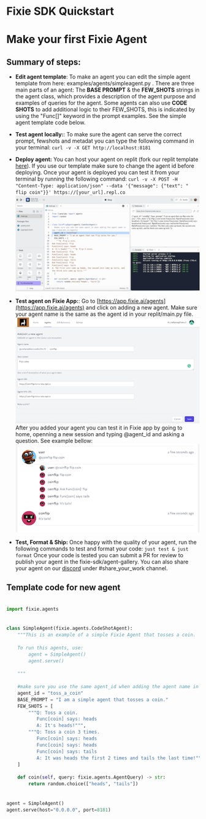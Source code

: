 # Fixie SDK Quickstart

# Make your first Fixie Agent

## Summary of steps:
*  **Edit agent template**: To make an agent you can edit the simple agent template from here:
examples/agents/simpleagent.py . There are three main parts of an
agent: The **BASE PROMPT** & the **FEW_SHOTS** strings in the agent class, which provides a description of the agent purpose and examples of queries for the agent. Some agents can also use **CODE SHOTS** to add additional logic to their FEW_SHOTS, this is indicated by using the "Func[]" keyword in the prompt examples. See the simple agent template code below.
*  **Test agent locally:**: To make sure the agent can serve the correct prompt, fewshots and metadat you can type the following command in your terminal:  ```curl -v -X GET http://localhost:8181```
*  **Deploy agent:** You can host your agent on replit (fork our replit template [here](https://replit.com/@llama-labs/Coin-Flip#main.py)). If you use our template make sure to change the agent id before deploying. Once your agent is deployed you can test it from your terminal by running the following command: ```curl -v -X POST -H "Content-Type: application/json" --data '{"message": {"text": " flip coin"}}' https://[your_url].repl.co```
![replit coinflip example](assets/coinflip_replit.png)

*  **Test agent on Fixie App:**: Go to [https://app.fixie.ai/agents](https://app.fixie.ai/agents) and click on adding a new agent.
Make sure your agent name is the same as the agent id in your replit/main.py file.
![add agent coinflip example](assets/coinflip_add_agent_example.png)After you added your agent you can test it
in Fixie app by going to home, openning a new session and typing @agent_id and asking a question. See example bellow:
![test agent coinflip example](assets/coinflip_example.png)


*  **Test, Format & Ship:** Once happy with the quality of your agent, run the following commands to test and format your code: ```just test & just format``` Once your code is tested you can submit a PR for review to publish your agent in the fixie-sdk/agent-gallery. You can also share your agent on our [discord](https://discord.com/invite/Z9dfbUav2p) under #share_your_work channel.



## Template code for new agent

```python

import fixie.agents


class SimpleAgent(fixie.agents.CodeShotAgent):
    """This is an example of a simple Fixie Agent that tosses a coin.

    To run this agents, use:
        agent = SimpleAgent()
        agent.serve()

    """

    #make sure you use the same agent_id when adding the agent name in app.fixie.ai/agents/
    agent_id = "toss_a_coin"
    BASE_PROMPT = "I am a simple agent that tosses a coin."
    FEW_SHOTS = [
        """Q: Toss a coin.
           Func[coin] says: heads
           A: It's heads!""",
        """Q: Toss a coin 3 times.
           Func[coin] says: heads
           Func[coin] says: heads
           Func[coin] says: tails
           A: It was heads the first 2 times and tails the last time!""",
    ]

    def coin(self, query: fixie.agents.AgentQuery) -> str:
        return random.choice(["heads", "tails"])


agent = SimpleAgent()
agent.serve(host="0.0.0.0", port=8181)
```
